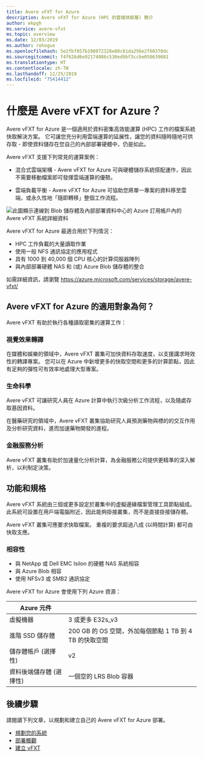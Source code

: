 ```yaml
---
title: Avere vFXT for Azure
description: Avere vFXT for Azure (HPC 的雲端快取層) 簡介
author: ekpgh
ms.service: avere-vfxt
ms.topic: overview
ms.date: 12/03/2019
ms.author: rohogue
ms.openlocfilehash: 5e2fbf857b198072328e08c81da256e2f60370dc
ms.sourcegitcommit: f4f626d6e92174086c530ed9bf3ccbe058639081
ms.translationtype: HT
ms.contentlocale: zh-TW
ms.lasthandoff: 12/25/2019
ms.locfileid: "75414412"
---
```

# <a name="what-is-avere-vfxt-for-azure"></a>什麼是 Avere vFXT for Azure？

Avere vFXT for Azure 是一個適用於資料密集高效能運算 (HPC) 工作的檔案系統快取解決方案。 它可讓您充分利用雲端運算的延展性，讓您的資料隨時隨地可供存取 - 即使資料儲存在您自己的內部部署硬體中，仍是如此。

Avere vFXT 支援下列常見的運算案例：

* 混合式雲端架構 - Avere vFXT for Azure 可與硬體儲存系統搭配運作，因此不需要移動檔案即可發揮雲端運算的優勢。

* 雲端負載平衡 - Avere vFXT for Azure 可協助您將單一專案的資料移至雲端，或永久性地「隨即轉移」整個工作流程。

![此圖顯示連線到 Blob 儲存體及內部部署資料中心的 Azure 訂用帳戶內的 Avere vFXT 系統詳細資料](media/avere-vfxt-hybrid.png)

Avere vFXT for Azure 最適合用於下列情況：

* HPC 工作負載的大量讀取作業
* 使用一般 NFS 通訊協定的應用程式
* 具有 1000 到 40,000 個 CPU 核心的計算伺服器陣列
* 與內部部署硬體 NAS 和 (或) Azure Blob 儲存體的整合

如需詳細資訊，請瀏覽 <https://azure.microsoft.com/services/storage/avere-vfxt/>

## <a name="who-uses-avere-vfxt-for-azure"></a>Avere vFXT for Azure 的適用對象為何？

Avere vFXT 有助於執行各種讀取密集的運算工作：

### <a name="visual-effects-rendering"></a>視覺效果轉譯

在媒體和娛樂的領域中，Avere vFXT 叢集可加快資料存取速度，以支援講求時效性的轉譯專案。 您可以在 Azure 中新增更多的快取空間和更多的計算節點，因此有足夠的彈性可有效率地處理大型專案。

### <a name="life-sciences"></a>生命科學

Avere vFXT 可讓研究人員在 Azure 計算中執行次級分析工作流程，以及隨處存取基因資料。

在醫藥研究的領域中，Avere vFXT 叢集協助研究人員預測藥物與標的的交互作用及分析研究資料，進而加速藥物開發的進程。

### <a name="financial-services-analytics"></a>金融服務分析

Avere vFXT 叢集有助於加速量化分析計算，為金融服務公司提供更精準的深入解析，以利制定決策。

## <a name="features-and-specifications"></a>功能和規格

Avere vFXT 系統由三個或更多設定於叢集中的虛擬邊緣檔案管理工具節點組成。 此系統可設置在用戶端電腦附近，因此能夠掛接叢集，而不是直接掛接儲存體。

Avere vFXT 叢集可應要求快取檔案。 重複的要求超過八成 (以時間計算) 都可由快取支應。

### <a name="compatibility"></a>相容性

* 與 NetApp 或 Dell EMC Isilon 的硬體 NAS 系統相容
* 與 Azure Blob 相容
* 使用 NFSv3 或 SMB2 通訊協定

Avere vFXT for Azure 會使用下列 Azure 資源：

|Azure 元件|   |
|----------|-----------|
|虛擬機器|3 或更多 E32s_v3|
|進階 SSD 儲存體|200 GB 的 OS 空間，外加每個節點 1 TB 到 4 TB 的快取空間 |
|儲存體帳戶 (選擇性) |v2|
|資料後端儲存體 (選擇性) | 一個空的 LRS Blob 容器 |

## <a name="next-steps"></a>後續步驟

請閱讀下列文章，以規劃和建立自己的 Avere vFXT for Azure 部署。

* [規劃您的系統](avere-vfxt-deploy-plan.md)
* [部署概觀](avere-vfxt-deploy-overview.md)
* [建立 vFXT](avere-vfxt-deploy.md)
